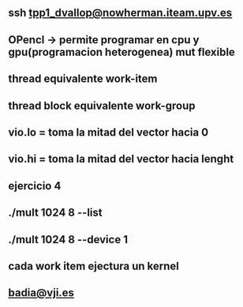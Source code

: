 ## ssh tpp1_dvallop@nowherman.iteam.upv.es

## OPencl -> permite programar en cpu y gpu(programacion heterogenea) mut flexible
## thread equivalente work-item
## thread block equivalente work-group

## vio.lo = toma la mitad del vector hacia 0
## vio.hi = toma la mitad del vector hacia lenght

## ejercicio 4 
## ./mult 1024 8 --list
## ./mult 1024 8 --device 1
## cada work item ejectura un kernel
## badia@vji.es
